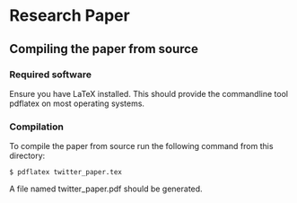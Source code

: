 # Research Paper
## Compiling the paper from source
### Required software
Ensure you have LaTeX installed.
This should provide the commandline tool pdflatex on most operating systems.
### Compilation
To compile the paper from source run the following command from this directory:

```
$ pdflatex twitter_paper.tex
```

A file named twitter_paper.pdf should be generated.

